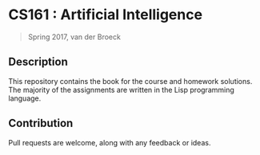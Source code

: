 # CS161 : Artificial Intelligence 

> Spring 2017, van der Broeck 

## Description 

This repository contains the book for the course and homework solutions. The majority of the assignments are written in the Lisp programming language. 

## Contribution
Pull requests are welcome, along with any feedback or ideas.


